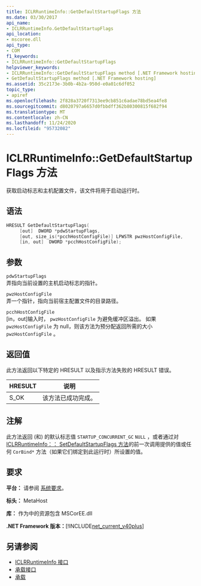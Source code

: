 ```yaml
---
title: ICLRRuntimeInfo::GetDefaultStartupFlags 方法
ms.date: 03/30/2017
api_name:
- ICLRRuntimeInfo.GetDefaultStartupFlags
api_location:
- mscoree.dll
api_type:
- COM
f1_keywords:
- ICLRRuntimeInfo::GetDefaultStartupFlags
helpviewer_keywords:
- ICLRRuntimeInfo::GetDefaultStartupFlags method [.NET Framework hosting]
- GetDefaultStartupFlags method [.NET Framework hosting]
ms.assetid: 35c2173e-3b0b-4b2a-950d-e0a01c6df052
topic_type:
- apiref
ms.openlocfilehash: 2f828a3720f7313ee9cb851c6adae78bd5ea4fe8
ms.sourcegitcommit: d8020797a6657d0fbbdff362b80300815f682f94
ms.translationtype: MT
ms.contentlocale: zh-CN
ms.lasthandoff: 11/24/2020
ms.locfileid: "95732082"
---
```

# <a name="iclrruntimeinfogetdefaultstartupflags-method"></a>ICLRRuntimeInfo::GetDefaultStartupFlags 方法

获取启动标志和主机配置文件，该文件将用于启动运行时。  
  
## <a name="syntax"></a>语法  
  
```cpp  
HRESULT GetDefaultStartupFlags(  
     [out]  DWORD *pdwStartupFlags,  
     [out, size_is(*pcchHostConfigFile)] LPWSTR pwzHostConfigFile,  
     [in, out]  DWORD *pcchHostConfigFile);  
```  
  
## <a name="parameters"></a>参数  

 `pdwStartupFlags`  
 弄指向当前设置的主机启动标志的指针。  
  
 `pwzHostConfigFile`  
 弄一个指针，指向当前宿主配置文件的目录路径。  
  
 `pcchHostConfigFile`  
 [in，out]输入时， `pwzHostConfigFile` 为避免缓冲区溢出。 如果 `pwzHostConfigFile` 为 null，则该方法为预分配返回所需的大小 `pwzHostConfigFile` 。  
  
## <a name="return-value"></a>返回值  

 此方法返回以下特定的 HRESULT 以及指示方法失败的 HRESULT 错误。  
  
|HRESULT|说明|  
|-------------|-----------------|  
|S_OK|该方法已成功完成。|  
  
## <a name="remarks"></a>注解  

 此方法返回 (和) 的默认标志值 `STARTUP_CONCURRENT_GC` `NULL` ，或者通过对 [ICLRRuntimeInfo：： SetDefaultStartupFlags 方法](iclrruntimeinfo-setdefaultstartupflags-method.md)的前一次调用提供的值或任何 `CorBind*` 方法（如果它们绑定到此运行时）所设置的值。  
  
## <a name="requirements"></a>要求  

 **平台：** 请参阅 [系统要求](../../get-started/system-requirements.md)。  
  
 **标头：** MetaHost  
  
 **库：** 作为中的资源包含 MSCorEE.dll  
  
 **.NET Framework 版本：**[!INCLUDE[net_current_v40plus](../../../../includes/net-current-v40plus-md.md)]  
  
## <a name="see-also"></a>另请参阅

- [ICLRRuntimeInfo 接口](iclrruntimeinfo-interface.md)
- [承载接口](hosting-interfaces.md)
- [承载](index.md)
